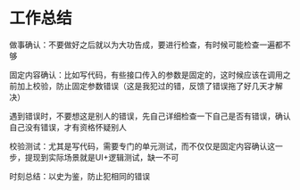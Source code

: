 # 工作总结

做事确认：不要做好之后就以为大功告成，要进行检查，有时候可能检查一遍都不够

固定内容确认：比如写代码，有些接口传入的参数是固定的，这时候应该在调用之前加上校验，防止固定参数错误（这是我犯过的错，反馈了错误拖了好几天才解决）

遇到错误时，不要想这是别人的错误，先自己详细检查一下自己是否有错误，确认自己没有错误，才有资格怀疑别人

校验测试：尤其是写代码，需要专门的单元测试，而不仅仅是固定内容确认这一步，提现到实际场景就是UI+逻辑测试，缺一不可

时刻总结：以史为鉴，防止犯相同的错误

